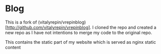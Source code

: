 # Blog

This is a fork of (vitalyrepin/vrepinblog)[http://github.com/vitalyrepin/vrepinblog]. I cloned the repo and created a new repo as I have not intentions to merge my code to the original repo.

This contains the static part of my website which is served as nginx static content
